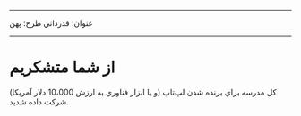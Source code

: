 * * *

عنوان: قدرداني طرح: پهن

* * *

# از شما متشكريم

كل مدرسه براي برنده شدن لپ‌تاپ‌ (و يا ابزار فناوري به ارزش 10،000 دلار آمريكا) شركت داده شديد.